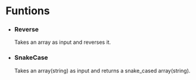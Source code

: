 # Funtions
* ### Reverse
   Takes an array as input and reverses it.
* ### SnakeCase
   Takes an array(string) as input and returns a snake_cased array(string).
